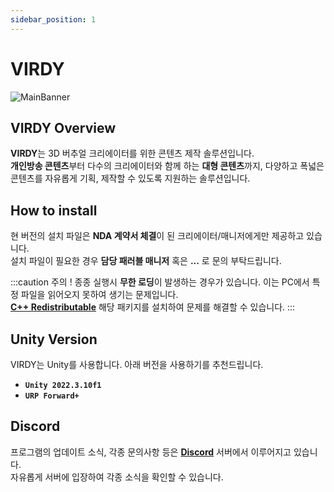 ```yaml
---
sidebar_position: 1
---
```


# VIRDY

<img src="/VIRDY-Docs/img/Page_Intro/Intro_1.png" alt="MainBanner"/>

## VIRDY Overview

<span class="highlight_text">**VIRDY**</span>는 3D 버추얼 크리에이터를 위한 콘텐츠 제작 솔루션입니다. <br/>
<span class="highlight_text">**개인방송 콘텐츠**</span>부터 다수의 크리에이터와 함께 하는 <span class="highlight_text">**대형 콘텐츠**</span>까지, 다양하고 폭넓은 콘텐츠를 자유롭게 기획, 제작할 수 있도록 지원하는 솔루션입니다. 

## How to install

현 버전의 설치 파일은 <span class="highlight_text">**NDA 계약서 체결**</span>이 된 크리에이터/매니저에게만 제공하고 있습니다. <br/>
설치 파일이 필요한 경우 <span class="highlight_text">**담당 패러블 매니저**</span> 혹은 <span class="highlight_text">**...**</span> 로 문의 부탁드립니다.

:::caution 주의 !
종종 실행시 **무한 로딩**이 발생하는 경우가 있습니다. 이는 PC에서 특정 파일을 읽어오지 못하여 생기는 문제입니다. <br/>
**[C++ Redistributable](https://learn.microsoft.com/ko-kr/cpp/windows/latest-supported-vc-redist?view=msvc-170)** 해당 패키지를 설치하여 문제를 해결할 수 있습니다.
:::

## Unity Version

VIRDY는 Unity를 사용합니다. 아래 버전을 사용하기를 추천드립니다. <br/>

- **```Unity 2022.3.10f1```**
- **```URP Forward+```**

## Discord

프로그램의 업데이트 소식, 각종 문의사항 등은 <a href="https://discord.gg/jThhrjA3ka" class="custom-link">**Discord**</a> 서버에서 이루어지고 있습니다. <br/>
자유롭게 서버에 입장하여 각종 소식을 확인할 수 있습니다.